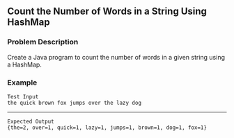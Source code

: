## Count the Number of Words in a String Using HashMap

### Problem Description
Create a Java program to count the number of words in a given string using a HashMap.

### Example
    Test Input
    the quick brown fox jumps over the lazy dog
-----
    Expected Output
    {the=2, over=1, quick=1, lazy=1, jumps=1, brown=1, dog=1, fox=1}